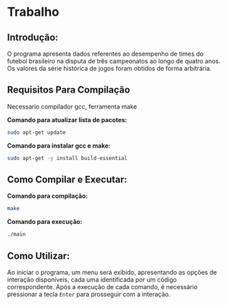 # Trabalho

## Introdução:

O programa apresenta dados referentes ao desempenho de times do futebol brasileiro na disputa de três campeonatos ao longo de quatro anos. Os valores da série histórica de jogos foram obtidos de forma arbitrária.

## Requisitos Para Compilação

Necessario compilador gcc, ferramenta make

**Comando para atualizar lista de pacotes:**
```sh
sudo apt-get update
```
**Comando para instalar gcc e make:**
```sh
sudo apt-get -y install build-essential
```
## Como Compilar e Executar:

**Comando para compilação:**
```sh
make
```

**Comando para execução:**
```sh
./main
```
## Como Utilizar:

Ao iniciar o programa, um menu será exibido, apresentando as opções de interação disponíveis, cada uma identificada por um código correspondente. Após a execução de cada comando, é necessário pressionar a tecla `Enter` para prosseguir com a interação.
